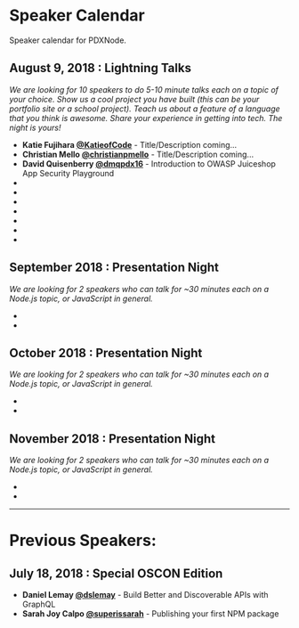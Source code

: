 # Speaker Calendar

Speaker calendar for PDXNode.

## August 9, 2018 : Lightning Talks

*We are looking for 10 speakers to do 5-10 minute talks each on a topic of your choice. Show us a cool project you have built (this can be your portfolio site or a school project). Teach us about a feature of a language that you think is awesome. Share your experience in getting into tech. The night is yours!*

- **Katie Fujihara [@KatieofCode](https://twitter.com/KatieofCode)** - Title/Description coming...
- **Christian Mello [@christianpmello](https://twitter.com/christianpmello)** - Title/Description coming...
- **David Quisenberry [@dmqpdx16](https://twitter.com/dmqpdx16)** - Introduction to OWASP Juiceshop App Security Playground
- 
- 
- 
- 
- 
- 
-

## September 2018 : Presentation Night

*We are looking for 2 speakers who can talk for ~30 minutes each on a Node.js topic, or JavaScript in general.*

-
-

## October 2018 : Presentation Night

*We are looking for 2 speakers who can talk for ~30 minutes each on a Node.js topic, or JavaScript in general.*

-
-

## November 2018 : Presentation Night

*We are looking for 2 speakers who can talk for ~30 minutes each on a Node.js topic, or JavaScript in general.*

-
-

----

# Previous Speakers:

## July 18, 2018 : Special OSCON Edition

- **Daniel Lemay [@dslemay](https://twitter.com/dslemay)** - Build Better and Discoverable APIs with GraphQL
- **Sarah Joy Calpo [@superissarah](https://twitter.com/superissarah)** - Publishing your first NPM package

